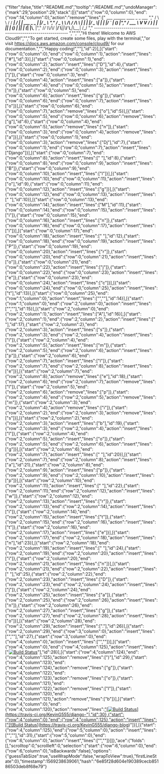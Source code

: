 {"filter":false,"title":"README.md","tooltip":"/README.md","undoManager":{"mark":29,"position":29,"stack":[[{"start":{"row":0,"column":0},"end":{"row":14,"column":0},"action":"remove","lines":["         ___        ______     ____ _                 _  ___  ","        / \\ \\      / / ___|   / ___| | ___  _   _  __| |/ _ \\ ","       / _ \\ \\ /\\ / /\\___ \\  | |   | |/ _ \\| | | |/ _` | (_) |","      / ___ \\ V  V /  ___) | | |___| | (_) | |_| | (_| |\\__, |","     /_/   \\_\\_/\\_/  |____/   \\____|_|\\___/ \\__,_|\\__,_|  /_/ "," ----------------------------------------------------------------- ","","","Hi there! Welcome to AWS Cloud9!","","To get started, create some files, play with the terminal,","or visit https://docs.aws.amazon.com/console/cloud9/ for our documentation.","","Happy coding!",""],"id":2}],[{"start":{"row":0,"column":0},"end":{"row":0,"column":1},"action":"insert","lines":["#"],"id":3}],[{"start":{"row":0,"column":1},"end":{"row":0,"column":2},"action":"insert","lines":["D"],"id":4},{"start":{"row":0,"column":2},"end":{"row":0,"column":3},"action":"insert","lines":["j"]},{"start":{"row":0,"column":3},"end":{"row":0,"column":4},"action":"insert","lines":["a"]},{"start":{"row":0,"column":4},"end":{"row":0,"column":5},"action":"insert","lines":["n"]},{"start":{"row":0,"column":5},"end":{"row":0,"column":6},"action":"insert","lines":["g"]},{"start":{"row":0,"column":6},"end":{"row":0,"column":7},"action":"insert","lines":["o"]}],[{"start":{"row":0,"column":6},"end":{"row":0,"column":7},"action":"remove","lines":["o"],"id":5}],[{"start":{"row":0,"column":5},"end":{"row":0,"column":6},"action":"remove","lines":["g"],"id":6},{"start":{"row":0,"column":4},"end":{"row":0,"column":5},"action":"remove","lines":["n"]},{"start":{"row":0,"column":3},"end":{"row":0,"column":4},"action":"remove","lines":["a"]}],[{"start":{"row":0,"column":1},"end":{"row":0,"column":3},"action":"remove","lines":["Dj"],"id":7},{"start":{"row":0,"column":1},"end":{"row":0,"column":7},"action":"insert","lines":["Django"]}],[{"start":{"row":0,"column":7},"end":{"row":0,"column":8},"action":"insert","lines":[" "],"id":8},{"start":{"row":0,"column":8},"end":{"row":0,"column":9},"action":"insert","lines":["B"]},{"start":{"row":0,"column":9},"end":{"row":0,"column":10},"action":"insert","lines":["l"]}],[{"start":{"row":0,"column":10},"end":{"row":0,"column":11},"action":"insert","lines":["o"],"id":9},{"start":{"row":0,"column":11},"end":{"row":0,"column":12},"action":"insert","lines":["g"]}],[{"start":{"row":0,"column":12},"end":{"row":0,"column":13},"action":"insert","lines":[" "],"id":10}],[{"start":{"row":0,"column":13},"end":{"row":0,"column":14},"action":"insert","lines":["M"],"id":11},{"start":{"row":0,"column":14},"end":{"row":0,"column":15},"action":"insert","lines":["i"]},{"start":{"row":0,"column":15},"end":{"row":0,"column":16},"action":"insert","lines":["n"]},{"start":{"row":0,"column":16},"end":{"row":0,"column":17},"action":"insert","lines":["i"]}],[{"start":{"row":0,"column":17},"end":{"row":0,"column":18},"action":"insert","lines":[" "],"id":12},{"start":{"row":0,"column":18},"end":{"row":0,"column":19},"action":"insert","lines":["P"]},{"start":{"row":0,"column":19},"end":{"row":0,"column":20},"action":"insert","lines":["r"]},{"start":{"row":0,"column":20},"end":{"row":0,"column":21},"action":"insert","lines":["o"]},{"start":{"row":0,"column":21},"end":{"row":0,"column":22},"action":"insert","lines":["j"]},{"start":{"row":0,"column":22},"end":{"row":0,"column":23},"action":"insert","lines":["e"]},{"start":{"row":0,"column":23},"end":{"row":0,"column":24},"action":"insert","lines":["c"]}],[{"start":{"row":0,"column":24},"end":{"row":0,"column":25},"action":"insert","lines":["t"],"id":13}],[{"start":{"row":0,"column":25},"end":{"row":1,"column":0},"action":"insert","lines":["",""],"id":14}],[{"start":{"row":1,"column":0},"end":{"row":2,"column":0},"action":"insert","lines":["",""],"id":15}],[{"start":{"row":2,"column":0},"end":{"row":2,"column":1},"action":"insert","lines":["A"],"id":16}],[{"start":{"row":2,"column":1},"end":{"row":2,"column":2},"action":"insert","lines":[" "],"id":17},{"start":{"row":2,"column":2},"end":{"row":2,"column":3},"action":"insert","lines":["s"]},{"start":{"row":2,"column":3},"end":{"row":2,"column":4},"action":"insert","lines":["i"]},{"start":{"row":2,"column":4},"end":{"row":2,"column":5},"action":"insert","lines":["m"]},{"start":{"row":2,"column":5},"end":{"row":2,"column":6},"action":"insert","lines":["p"]},{"start":{"row":2,"column":6},"end":{"row":2,"column":7},"action":"insert","lines":["l"]},{"start":{"row":2,"column":7},"end":{"row":2,"column":8},"action":"insert","lines":["e"]}],[{"start":{"row":2,"column":7},"end":{"row":2,"column":8},"action":"remove","lines":["e"],"id":18},{"start":{"row":2,"column":6},"end":{"row":2,"column":7},"action":"remove","lines":["l"]},{"start":{"row":2,"column":5},"end":{"row":2,"column":6},"action":"remove","lines":["p"]},{"start":{"row":2,"column":4},"end":{"row":2,"column":5},"action":"remove","lines":["m"]},{"start":{"row":2,"column":3},"end":{"row":2,"column":4},"action":"remove","lines":["i"]},{"start":{"row":2,"column":2},"end":{"row":2,"column":3},"action":"remove","lines":["s"]}],[{"start":{"row":2,"column":2},"end":{"row":2,"column":3},"action":"insert","lines":["b"],"id":19},{"start":{"row":2,"column":3},"end":{"row":2,"column":4},"action":"insert","lines":["l"]},{"start":{"row":2,"column":4},"end":{"row":2,"column":5},"action":"insert","lines":["o"]},{"start":{"row":2,"column":5},"end":{"row":2,"column":6},"action":"insert","lines":["g"]}],[{"start":{"row":2,"column":6},"end":{"row":2,"column":7},"action":"insert","lines":[" "],"id":20}],[{"start":{"row":2,"column":7},"end":{"row":2,"column":8},"action":"insert","lines":["a"],"id":21},{"start":{"row":2,"column":8},"end":{"row":2,"column":9},"action":"insert","lines":["p"]},{"start":{"row":2,"column":9},"end":{"row":2,"column":10},"action":"insert","lines":["p"]}],[{"start":{"row":2,"column":10},"end":{"row":2,"column":11},"action":"insert","lines":[" "],"id":22},{"start":{"row":2,"column":11},"end":{"row":2,"column":12},"action":"insert","lines":["w"]},{"start":{"row":2,"column":12},"end":{"row":2,"column":13},"action":"insert","lines":["r"]},{"start":{"row":2,"column":13},"end":{"row":2,"column":14},"action":"insert","lines":["i"]},{"start":{"row":2,"column":14},"end":{"row":2,"column":15},"action":"insert","lines":["t"]},{"start":{"row":2,"column":15},"end":{"row":2,"column":16},"action":"insert","lines":["t"]},{"start":{"row":2,"column":16},"end":{"row":2,"column":17},"action":"insert","lines":["e"]}],[{"start":{"row":2,"column":17},"end":{"row":2,"column":18},"action":"insert","lines":["n"],"id":23}],[{"start":{"row":2,"column":18},"end":{"row":2,"column":19},"action":"insert","lines":[" "],"id":24},{"start":{"row":2,"column":19},"end":{"row":2,"column":20},"action":"insert","lines":["i"]},{"start":{"row":2,"column":20},"end":{"row":2,"column":21},"action":"insert","lines":["n"]}],[{"start":{"row":2,"column":21},"end":{"row":2,"column":22},"action":"insert","lines":[" "],"id":25},{"start":{"row":2,"column":22},"end":{"row":2,"column":23},"action":"insert","lines":["D"]},{"start":{"row":2,"column":23},"end":{"row":2,"column":24},"action":"insert","lines":["j"]},{"start":{"row":2,"column":24},"end":{"row":2,"column":25},"action":"insert","lines":["a"]},{"start":{"row":2,"column":25},"end":{"row":2,"column":26},"action":"insert","lines":["n"]},{"start":{"row":2,"column":26},"end":{"row":2,"column":27},"action":"insert","lines":["g"]},{"start":{"row":2,"column":27},"end":{"row":2,"column":28},"action":"insert","lines":["o"]}],[{"start":{"row":2,"column":28},"end":{"row":2,"column":29},"action":"insert","lines":["."],"id":26}],[{"start":{"row":2,"column":29},"end":{"row":3,"column":0},"action":"insert","lines":["",""],"id":27},{"start":{"row":3,"column":0},"end":{"row":4,"column":0},"action":"insert","lines":["",""]}],[{"start":{"row":4,"column":0},"end":{"row":4,"column":125},"action":"insert","lines":["[![Build Status](https://travis-ci.org/KevinG555/django-blog.svg?branch=master)](https://travis-ci.org/KevinG555/django-blog)"],"id":28}],[{"start":{"row":4,"column":124},"end":{"row":4,"column":125},"action":"remove","lines":[")"],"id":29},{"start":{"row":4,"column":123},"end":{"row":4,"column":124},"action":"remove","lines":["g"]},{"start":{"row":4,"column":122},"end":{"row":4,"column":123},"action":"remove","lines":["o"]},{"start":{"row":4,"column":121},"end":{"row":4,"column":122},"action":"remove","lines":["l"]},{"start":{"row":4,"column":120},"end":{"row":4,"column":121},"action":"remove","lines":["b"]}],[{"start":{"row":4,"column":0},"end":{"row":4,"column":120},"action":"remove","lines":["[![Build Status](https://travis-ci.org/KevinG555/django-blog.svg?branch=master)](https://travis-ci.org/KevinG555/django-"],"id":30},{"start":{"row":4,"column":0},"end":{"row":4,"column":125},"action":"insert","lines":["[![Build Status](https://travis-ci.org/KevinG555/django-blog.svg?branch=master)](https://travis-ci.org/KevinG555/django-blog)"]}],[{"start":{"row":4,"column":125},"end":{"row":5,"column":0},"action":"insert","lines":["",""],"id":31},{"start":{"row":5,"column":0},"end":{"row":6,"column":0},"action":"insert","lines":["",""]}]]},"ace":{"folds":[],"scrolltop":0,"scrollleft":0,"selection":{"start":{"row":6,"column":0},"end":{"row":6,"column":0},"isBackwards":false},"options":{"guessTabSize":true,"useWrapMode":false,"wrapToView":true},"firstLineState":0},"timestamp":1569238639061,"hash":"6e85f28d604e190389cecb85186503deb8f68e79"}